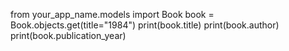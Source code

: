 from your_app_name.models import Book
book = Book.objects.get(title="1984")
print(book.title)
print(book.author)
print(book.publication_year)
